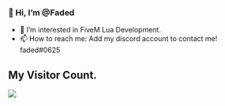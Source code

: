 ### 👋 Hi, I’m @Faded


- 👀 I’m interested in FiveM Lua Development.
- 📫 How to reach me: Add my discord account to contact me! faded#0625

## My Visitor Count. 

  <img src="https://profile-counter.glitch.me/FadedUK/count.svg" />
